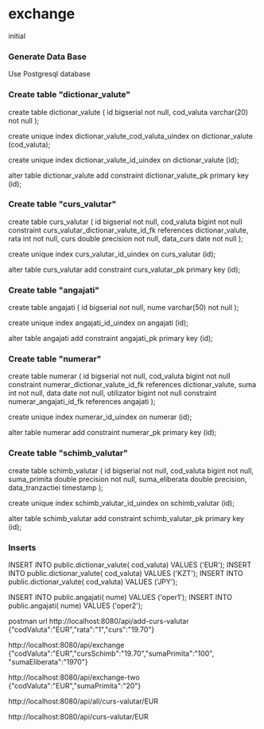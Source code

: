 # exchange
initial


### Generate Data Base
Use Postgresql database
### Create table "dictionar_valute"

create table dictionar_valute
(
	id bigserial not null,
	cod_valuta varchar(20) not null
);

create unique index dictionar_valute_cod_valuta_uindex
	on dictionar_valute (cod_valuta);

create unique index dictionar_valute_id_uindex
	on dictionar_valute (id);

alter table dictionar_valute
	add constraint dictionar_valute_pk
		primary key (id);

### Create table "curs_valutar"

create table curs_valutar
(
	id bigserial not null,
	cod_valuta bigint not null
		constraint curs_valutar_dictionar_valute_id_fk
			references dictionar_valute,
	rata int not null,
	curs double precision not null,
	data_curs date not null
);

create unique index curs_valutar_id_uindex
	on curs_valutar (id);

alter table curs_valutar
	add constraint curs_valutar_pk
		primary key (id);
		
### Create table "angajati"		
		
create table angajati
(
	id bigserial not null,
	nume varchar(50) not null
);

create unique index angajati_id_uindex
	on angajati (id);

alter table angajati
	add constraint angajati_pk
		primary key (id);
		
### Create table "numerar"	

create table numerar
(
	id bigserial not null,
	cod_valuta bigint not null
		constraint numerar_dictionar_valute_id_fk
			references dictionar_valute,
	suma int not null,
	data date not null,
	utilizator bigint not null
		constraint numerar_angajati_id_fk
			references angajati
);

create unique index numerar_id_uindex
	on numerar (id);

alter table numerar
	add constraint numerar_pk
		primary key (id);
		
### Create table "schimb_valutar"	
	
create table schimb_valutar
(
	id bigserial not null,
	cod_valuta bigint not null,
	suma_primita double precision not null,
	suma_eliberata double precision,
	data_tranzactiei timestamp
);

create unique index schimb_valutar_id_uindex
	on schimb_valutar (id);

alter table schimb_valutar
	add constraint schimb_valutar_pk
		primary key (id);



### Inserts

INSERT INTO public.dictionar_valute(
        cod_valuta)
    VALUES ('EUR');
INSERT INTO public.dictionar_valute(
	    cod_valuta)
	VALUES ('KZT');
INSERT INTO public.dictionar_valute(
	    cod_valuta)
	VALUES ('JPY');
	
INSERT INTO public.angajati(
            nume)
    VALUES ('oper1');
INSERT INTO public.angajati(
            nume)
    VALUES ('oper2');
    
    
 postman url
 http://localhost:8080/api/add-curs-valutar
 {"codValuta":"EUR","rata":"1","curs":"19.70"}
 
 http://localhost:8080/api/exchange
 {"codValuta":"EUR","cursSchimb":"19.70","sumaPrimita":"100", "sumaEliberata":"1970"}
 
 http://localhost:8080/api/exchange-two
 {"codValuta":"EUR","sumaPrimita":"20"}
 
 http://localhost:8080/api/all/curs-valutar/EUR
 
 http://localhost:8080/api/curs-valutar/EUR
